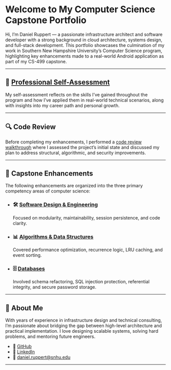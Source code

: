 # Welcome to My Computer Science Capstone Portfolio

Hi, I’m Daniel Ruppert — a passionate infrastructure architect and software developer with a strong background in cloud architecture, systems design, and full-stack development. This portfolio showcases the culmination of my work in Southern New Hampshire University’s Computer Science program, highlighting key enhancements made to a real-world Android application as part of my CS-499 capstone.

---

## 📄 [Professional Self-Assessment](self-assessment/index.md)

My self-assessment reflects on the skills I’ve gained throughout the program and how I’ve applied them in real-world technical scenarios, along with insights into my career path and personal growth.

---

## 🔍 Code Review

Before completing my enhancements, I performed a [code review walkthrough](code-review/index.md) where I assessed the project’s initial state and discussed my plan to address structural, algorithmic, and security improvements.

---

## 🚀 Capstone Enhancements

The following enhancements are organized into the three primary competency areas of computer science:

- ### 🛠 [Software Design & Engineering](enhancements/software-design.md)
  Focused on modularity, maintainability, session persistence, and code clarity.

- ### 📊 [Algorithms & Data Structures](enhancements/algorithms.md)
  Covered performance optimization, recurrence logic, LRU caching, and event sorting.

- ### 🗄 [Databases](enhancements/databases.md)
  Involved schema refactoring, SQL injection protection, referential integrity, and secure password storage.

---

## 💼 About Me

With years of experience in infrastructure design and technical consulting, I’m passionate about bridging the gap between high-level architecture and practical implementation. I love designing scalable systems, solving hard problems, and mentoring future engineers.

- 🔗 [GitHub](https://github.com/danruppert-snhu)
- 🔗 [LinkedIn](https://www.linkedin.com/in/daniel-ruppert/)
- 📧 daniel.ruppert@snhu.edu

---

